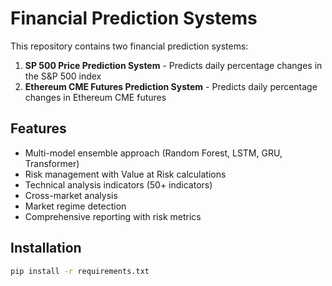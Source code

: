 # Financial Prediction Systems

This repository contains two financial prediction systems:

1. **SP 500 Price Prediction System** - Predicts daily percentage changes in the S&P 500 index
2. **Ethereum CME Futures Prediction System** - Predicts daily percentage changes in Ethereum CME futures

## Features

- Multi-model ensemble approach (Random Forest, LSTM, GRU, Transformer)
- Risk management with Value at Risk calculations
- Technical analysis indicators (50+ indicators)
- Cross-market analysis
- Market regime detection
- Comprehensive reporting with risk metrics

## Installation

```bash
pip install -r requirements.txt